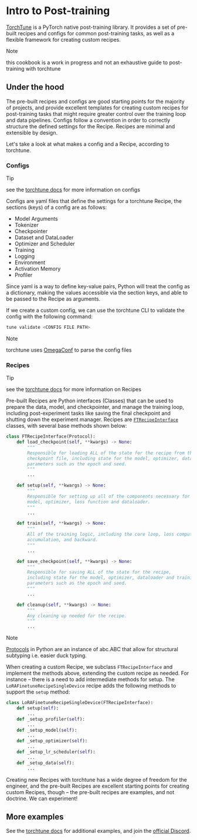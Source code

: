 # Intro to Post-training

[TorchTune](https://pytorch.org/torchtune/stable/index.html) is a PyTorch native post-training library. It provides a set of pre-built recipes and configs for common post-training tasks, as well as a flexible framework for creating custom recipes.

> [!NOTE]
> this cookbook is a work in progress and not an exhaustive guide to post-training with torchtune

## Under the hood

The pre-built recipes and configs are good starting points for the majority of projects, and provide excellent templates for creating custom recipes for post-training tasks that might require greater control over the training loop and data pipelines. Configs follow a convention in order to correctly structure the defined settings for the Recipe. Recipes are minimal and extensible by design.

Let's take a look at what makes a config and a Recipe, according to torchtune.

### Configs

> [!TIP]
> see the [torchtune docs](https://pytorch.org/torchtune/stable/deep_dives/configs.html) for more information on configs

Configs are yaml files that define the settings for a torchtune Recipe, the sections (keys) of a config are as follows:

- Model Arguments
- Tokenizer
- Checkpointer
- Dataset and DataLoader
- Optimizer and Scheduler
- Training
- Logging
- Environment 
- Activation Memory
- Profiler

Since yaml is a way to define key-value pairs, Python will treat the config as a dictionary, making the values accessible via the section keys, and able to be passed to the Recipe as arguments.

If we create a custom config, we can use the torchtune CLI to validate the config with the following command:

```bash
tune validate <CONFIG FILE PATH>
```

> [!NOTE]
> torchtune uses [OmegaConf](https://omegaconf.readthedocs.io) to parse the config files

### Recipes

> [!TIP]
> see the [torchtune docs](https://pytorch.org/torchtune/stable/index.html) for more information on Recipes

Pre-built Recipes are Python interfaces (Classes) that can be used to prepare the data, model, and checkpointer, and manage the training loop, including post-experiment tasks like saving the final checkpoint and shutting down the experiment manager. Recipes are [`FTRecipeInterface`](https://github.com/pytorch/torchtune/blob/80da6a5dae23a201595d07041c12ffde830332d7/torchtune/recipe_interfaces.py#L10) classes, with several base methods shown below:


```python
class FTRecipeInterface(Protocol):
    def load_checkpoint(self, **kwargs) -> None:
        """
        Responsible for loading ALL of the state for the recipe from the
        checkpoint file, including state for the model, optimizer, dataloader and training
        parameters such as the epoch and seed.
        """
        ...

    def setup(self, **kwargs) -> None:
        """
        Responsible for setting up all of the components necessary for training. This includes
        model, optimizer, loss function and dataloader.
        """
        ...

    def train(self, **kwargs) -> None:
        """
        All of the training logic, including the core loop, loss computation, gradient
        accumulation, and backward.
        """
        ...

    def save_checkpoint(self, **kwargs) -> None:
        """
        Responsible for saving ALL of the state for the recipe,
        including state for the model, optimizer, dataloader and training
        parameters such as the epoch and seed.
        """
        ...

    def cleanup(self, **kwargs) -> None:
        """
        Any cleaning up needed for the recipe.
        """
        ...

```

> [!NOTE]
> [Protocols](https://peps.python.org/pep-0544/) in Python are an instance of abc.ABC that allow for structural subtyping i.e. easier duck typing.

When creating a custom Recipe, we subclass `FTRecipeInterface` and implement the methods above, extending the custom recipe as needed. For instance – there is a need to add intermediate methods for setup. The `LoRAFinetuneRecipeSingleDevice` recipe adds the following methods to support the `setup` method:

```python
class LoRAFinetuneRecipeSingleDevice(FTRecipeInterface):
    def setup(self):
        ...
    def _setup_profiler(self):
        ...
    def _setup_model(self):
        ...
    def _setup_optimizer(self):
        ...
    def _setup_lr_scheduler(self):
        ...
    def _setup_data(self):
        ...
```

Creating new Recipes with torchtune has a wide degree of freedom for the engineer, and the pre-built Recipes are excellent starting points for creating custom Recipes, though – the pre-built recipes are examples, and not doctrine. We can experiment!


## More examples

See the [torchtune docs](https://pytorch.org/torchtune/stable/index.html) for additional examples, and join the [official Discord](https://discord.gg/tyRWHtHgV7).

